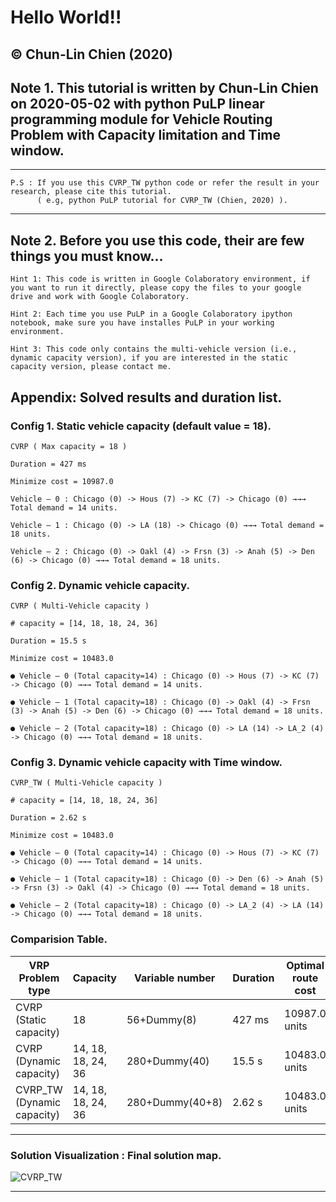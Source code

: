 # **Hello World!!**
## © Chun-Lin Chien (2020)
## **Note 1. This tutorial is written by Chun-Lin Chien on 2020-05-02 with python PuLP linear programming module for Vehicle Routing Problem with Capacity limitation and Time window.**
---
```
P.S : If you use this CVRP_TW python code or refer the result in your research, please cite this tutorial.
      ( e.g, python PuLP tutorial for CVRP_TW (Chien, 2020) ).
```
---

## Note 2. Before you use this code, their are few things you must know...
```
Hint 1: This code is written in Google Colaboratory environment, if you want to run it directly, please copy the files to your google drive and work with Google Colaboratory.

Hint 2: Each time you use PuLP in a Google Colaboratory ipython notebook, make sure you have installes PuLP in your working environment.

Hint 3: This code only contains the multi-vehicle version (i.e., dynamic capacity version), if you are interested in the static capacity version, please contact me.
```
## Appendix: Solved results and duration list.
### Config 1. Static vehicle capacity (default value = 18).
```
CVRP ( Max capacity = 18 )

Duration = 427 ms

Minimize cost = 10987.0

Vehicle — 0 : Chicago (0) -> Hous (7) -> KC (7) -> Chicago (0) →→→ Total demand = 14 units.

Vehicle — 1 : Chicago (0) -> LA (18) -> Chicago (0) →→→ Total demand = 18 units.

Vehicle — 2 : Chicago (0) -> Oakl (4) -> Frsn (3) -> Anah (5) -> Den (6) -> Chicago (0) →→→ Total demand = 18 units.
```
### Config 2. Dynamic vehicle capacity.
```
CVRP ( Multi-Vehicle capacity )

# capacity = [14, 18, 18, 24, 36]

Duration = 15.5 s

Minimize cost = 10483.0

● Vehicle — 0 (Total capacity=14) : Chicago (0) -> Hous (7) -> KC (7) -> Chicago (0) →→→ Total demand = 14 units.

● Vehicle — 1 (Total capacity=18) : Chicago (0) -> Oakl (4) -> Frsn (3) -> Anah (5) -> Den (6) -> Chicago (0) →→→ Total demand = 18 units.

● Vehicle — 2 (Total capacity=18) : Chicago (0) -> LA (14) -> LA_2 (4) -> Chicago (0) →→→ Total demand = 18 units.
```
### Config 3. Dynamic vehicle capacity with Time window.
```
CVRP_TW ( Multi-Vehicle capacity )

# capacity = [14, 18, 18, 24, 36]

Duration = 2.62 s

Minimize cost = 10483.0

● Vehicle — 0 (Total capacity=14) : Chicago (0) -> Hous (7) -> KC (7) -> Chicago (0) →→→ Total demand = 14 units.

● Vehicle — 1 (Total capacity=18) : Chicago (0) -> Den (6) -> Anah (5) -> Frsn (3) -> Oakl (4) -> Chicago (0) →→→ Total demand = 18 units.

● Vehicle — 2 (Total capacity=18) : Chicago (0) -> LA_2 (4) -> LA (14) -> Chicago (0) →→→ Total demand = 18 units.
```
### Comparision Table.
VRP Problem type            |Capacity          |Variable number  |Duration  |Optimal route cost
----------------------------|------------------|-----------------|----------|------------------------
CVRP (Static capacity)      |                18|      56+Dummy(8)|   427 ms |           10987.0 units
CVRP (Dynamic capacity)     |14, 18, 18, 24, 36|    280+Dummy(40)|   15.5 s |           10483.0 units
CVRP_TW (Dynamic capacity)  |14, 18, 18, 24, 36|  280+Dummy(40+8)|   2.62 s |           10483.0 units 
---
### Solution Visualization : Final solution map.
![CVRP_TW](https://i.imgur.com/DZcNDr5.png)

---
